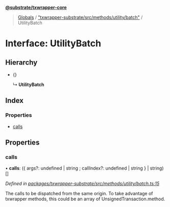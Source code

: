 **[@substrate/txwrapper-core](../README.md)**

> [Globals](../globals.md) / ["txwrapper-substrate/src/methods/utility/batch"](../modules/_txwrapper_substrate_src_methods_utility_batch_.md) / UtilityBatch

# Interface: UtilityBatch

## Hierarchy

* {}

  ↳ **UtilityBatch**

## Index

### Properties

* [calls](_txwrapper_substrate_src_methods_utility_batch_.utilitybatch.md#calls)

## Properties

### calls

•  **calls**: ({ args?: undefined \| string ; callIndex?: undefined \| string  } \| string)[]

*Defined in [packages/txwrapper-substrate/src/methods/utility/batch.ts:15](https://github.com/paritytech/txwrapper-core/blob/731a943/packages/txwrapper-substrate/src/methods/utility/batch.ts#L15)*

The calls to be dispatched from the same origin.
To take advantage of txwrapper methods, this could be an array of
UnsignedTransaction.method.
